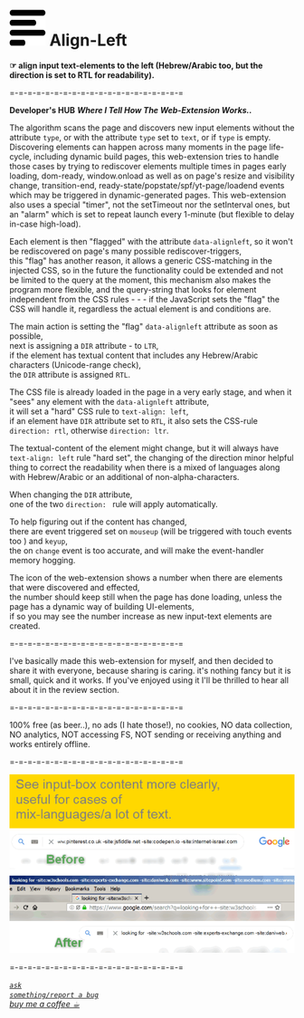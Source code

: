 <h1><img alt="" src="resources/icon.png" height="64" width="64"/> Align-Left</h1>

<strong>☞︎ align input text-elements to the left (Hebrew/Arabic too, but the direction is set to RTL for readability).</strong>  
  
=-=-=-=-=-=-=-=-=-=-=-=-=-=-=-=-=-=-=-=  

<strong>Developer's HUB</strong>
<strong><em>Where I Tell How The Web-Extension Works..</em></strong>

The algorithm scans the page and discovers new input elements without the attribute <code>type</code>, or with the attribute <code>type</code> set to <code>text</code>, or if <code>type</code> is empty.  
Discovering elements can happen across many moments in the page life-cycle, including dynamic build pages, this web-extension tries to handle those cases by trying to rediscover elements multiple times in pages early loading, dom-ready, window.onload as well as on page's resize and visibility change, transition-end, ready-state/popstate/spf/yt-page/loadend events which may be triggered in dynamic-generated pages. This web-extension also uses a special "timer", not the setTimeout nor the setInterval ones, but an "alarm" which is set to repeat launch every 1-minute (but flexible to delay in-case high-load).  

Each element is then "flagged" with the attribute <code>data-alignleft</code>, so it won't be rediscovered on page's many possible rediscover-triggers,  
this "flag" has another reason, it allows a generic CSS-matching in the injected CSS, so in the future the functionality could be extended and not be limited to the query at the moment, this mechanism also makes the program more flexible, and the query-string that looks for element independent from the CSS rules - - - if the JavaScript sets the "flag" the CSS will handle it, regardless the actual element is and conditions are.  

The main action is setting the "flag" <code>data-alignleft</code> attribute as soon as possible,  
next is assigning a <code>DIR</code> attribute - to <code>LTR</code>,  
if the element has textual content that includes any Hebrew/Arabic characters (Unicode-range check),  
the <code>DIR</code> attribute is assigned <code>RTL</code>.

The CSS file is already loaded in the page in a very early stage, 
and when it "sees" any element with the <code>data-alignleft</code> attribute,  
it will set a "hard" CSS rule to <code>text-align: left</code>,  
if an element have <code>DIR</code> attribute set to <code>RTL</code>, it also sets the CSS-rule <code>direction: rtl</code>, otherwise <code>direction: ltr</code>. 

The textual-content of the element might change, 
but it will always have <code>text-align: left</code> rule "hard set", 
the changing of the direction minor helpful thing to correct the readability when there is a mixed of languages along with Hebrew/Arabic or an additional of non-alpha-characters.  

When changing the <code>DIR</code> attribute,  
one of the two <code>direction: </code> rule will apply automatically. 

To help figuring out if the content has changed,  
there are event triggered set on <code>mouseup</code> (will be triggered with touch events too ) and <code>keyup</code>,  
the on <code>change</code> event is too accurate, and will make the event-handler memory hogging.  

The icon of the web-extension shows a number when there are elements that were discovered and effected,  
the number should keep still when the page has done loading, unless the page has a dynamic way of building UI-elements,  
if so you may see the number increase as new input-text elements are created.  

=-=-=-=-=-=-=-=-=-=-=-=-=-=-=-=-=-=-=-=  

I've basically made this web-extension for myself, and then decided to share it with everyone, because sharing is caring. it's nothing fancy but it is small, quick and it works. If you've enjoyed using it I'll be thrilled to hear all about it in the review section. 

=-=-=-=-=-=-=-=-=-=-=-=-=-=-=-=-=-=-=-=  

100% free (as beer..), no ads (I hate those!), no cookies, NO data collection, NO analytics, NOT accessing FS, NOT sending or receiving anything and works entirely offline.  
  
=-=-=-=-=-=-=-=-=-=-=-=-=-=-=-=-=-=-=-=  
  
<img src="resources/screenshot_1.png" />  

=-=-=-=-=-=-=-=-=-=-=-=-=-=-=-=-=-=-=-=  


<a href="https://github.com/eladkarako/chrome_extensions/issues/new?title=Align-Left%20-%20"><em><code>ask something/report a bug</code></em></a>  
<a href="https://paypal.me/e1adkarak0/5USD"><em>buy me a coffee ☕︎</em></a>  
